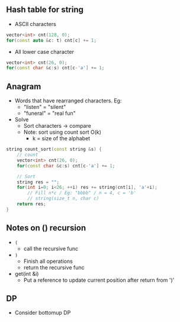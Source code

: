 
## Hash table for string
- ASCII characters

```C++
vector<int> cnt(128, 0);
for(const auto &c: t) cnt[c] += 1;
```

- All lower case character

```C++
vector<int> cnt(26, 0);
for(const char &c:s) cnt[c-'a'] += 1;
```


## Anagram
- Words that have rearranged characters. Eg:
    + "listen" = "silent"
    + "funeral" = "real fun"
- Solve
    + Sort characters -> compare
    + Note: sort using count sort O(k)
        + k = size of the alphabet

```C++
string count_sort(const string &s) {
    // count
    vector<int> cnt(26, 0);
    for(const char &c:s) cnt[c-'a'] += 1;

    // Sort
    string res = "";
    for(int i=0; i<26; ++i) res += string(cnt[i], 'a'+i); 
        // Fill n*c / Eg: "bbbb" / n = 4, c = 'b'
        // string(size_t n, char c)
    return res;
}
```


## Notes on () recursion
- `(`
    + call the recursive func
- `)`
    + Finish all operations
    + return the recursive func
- get(int &i)
    + Put a reference to update current position after return from ')'

## DP
- Consider bottomup DP
